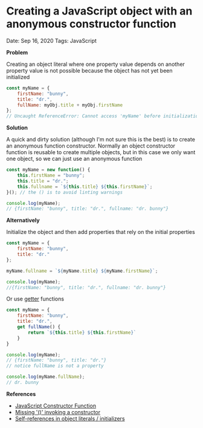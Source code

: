 # Creating a JavaScript object with an anonymous constructor function

Date: Sep 16, 2020
Tags: JavaScript

**Problem**

Creating an object literal where one property value depends on another property value is not possible because the object has not yet been initialized

```jsx
const myName = {
	firstName: "bunny", 
	title: "dr.", 
	fullName: myObj.title + myObj.firstName
};
// Uncaught ReferenceError: Cannot access 'myName' before initialization
```

**Solution**

A quick and dirty solution (although I'm not sure this is the best) is to create an anonymous function constructor. Normally an object constructor function is reusable to create multiple objects, but in this case we only want one object, so we can just use an anonymous function

```jsx
const myName = new function() {
	this.firstName = "bunny";
	this.title = "dr.";
	this.fullname = `${this.title} ${this.firstName}`;
}(); // the () is to avoid linting warnings

console.log(myName);
// {firstName: "bunny", title: "dr.", fullname: "dr. bunny"}
```

**Alternatively**

Initialize the object and then add properties that rely on the initial properties

```jsx
const myName = {
	firstName: "bunny", 
	title: "dr."
};

myName.fullname = `${myName.title} ${myName.firstName}`;

console.log(myName);
//{firstName: "bunny", title: "dr.", fullname: "dr. bunny"}
```

Or use [getter](https://developer.mozilla.org/en-US/docs/Web/JavaScript/Reference/Functions/get) functions

```jsx
const myName = {
	firstName: "bunny", 
	title: "dr.",
	get fullName() {
		return `${this.title} ${this.firstName}`
	}
}

console.log(myName);
// {firstName: "bunny", title: "dr."}
// notice fullName is not a property

console.log(myName.fullName);
// dr. bunny
```

**References**

- [JavaScript Constructor Function](https://www.programiz.com/javascript/constructor-function)
- [Missing '()' invoking a constructor](http://linterrors.com/js/missing-invoking-a-constructor)
- [Self-references in object literals / initializers](https://stackoverflow.com/questions/4616202/self-references-in-object-literals-initializers?lq=1)